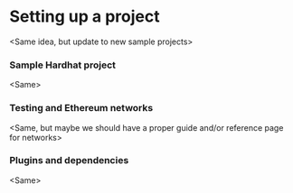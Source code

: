 # Setting up a project

\<Same idea, but update to new sample projects>

### Sample Hardhat project

\<Same>

### Testing and Ethereum networks

\<Same, but maybe we should have a proper guide and/or reference page for
networks>

### Plugins and dependencies

\<Same>
